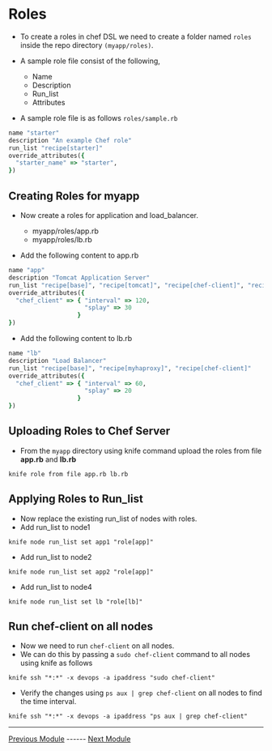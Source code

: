 # Roles

- To create a roles in chef DSL we need to create a folder named `roles` inside the repo directory `(myapp/roles)`.
- A sample role file consist of the following,
  - Name
  - Description
  - Run_list
  - Attributes

- A sample role file is as follows `roles/sample.rb`

```ruby
name "starter"
description "An example Chef role"
run_list "recipe[starter]"
override_attributes({
  "starter_name" => "starter",
})
```

## Creating Roles for myapp

- Now create a roles for application and load_balancer.
  - myapp/roles/app.rb
  - myapp/roles/lb.rb

- Add the following content to app.rb

```ruby
name "app"
description "Tomcat Application Server"
run_list "recipe[base]", "recipe[tomcat]", "recipe[chef-client]", "recipe[myapp::deploy]"
override_attributes({
  "chef_client" => { "interval" => 120,
                     "splay" => 30
                   }
})
```

- Add the following content to lb.rb

```ruby
name "lb"
description "Load Balancer"
run_list "recipe[base]", "recipe[myhaproxy]", "recipe[chef-client]"
override_attributes({
  "chef_client" => { "interval" => 60,
                     "splay" => 20
                   }
})
```

## Uploading Roles to Chef Server

- From the `myapp` directory using knife command upload the roles from file **app.rb** and **lb.rb**

```console
knife role from file app.rb lb.rb
```

## Applying Roles to Run_list

- Now replace the existing run_list of nodes with roles.
- Add run_list to node1

```console
knife node run_list set app1 "role[app]"
```

- Add run_list to node2

```console
knife node run_list set app2 "role[app]"
```

- Add run_list to node4

```console
knife node run_list set lb "role[lb]"
```

## Run chef-client on all nodes

- Now we need to run `chef-client` on all nodes.
- We can do this by passing a `sudo chef-client` command to all nodes using knife as follows

```console
knife ssh "*:*" -x devops -a ipaddress "sudo chef-client"
```

- Verify the changes using `ps aux | grep chef-client` on all nodes to find the time interval.

```console
knife ssh "*:*" -x devops -a ipaddress "ps aux | grep chef-client"
```

---
[Previous Module](09_deployment.md) ------ [Next Module](11_search.md)
